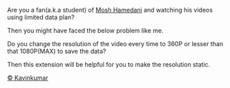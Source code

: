 Are you a fan(a.k.a student) of [Mosh Hamedani](https://twitter.com/moshhamedani)
and watching his videos using limited data plan?

Then you might have faced the below problem like me.

Do you change the resolution of the video every time to 360P or lesser than that 1080P(MAX) to save the data?

Then this extension will be helpful for you to make the resolution static.

[© Kavinkumar](https://twitter.com/Kavinkumar_Nkl)
